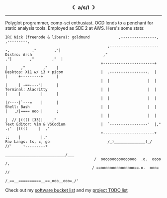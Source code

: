 <h3 align="center">☾ a/s/l ☽</h3>
<hr />

Polyglot programmer, comp-sci enthusiast. OCD lends to a penchant for static analysis tools. Employed as SDE 2 at AWS. Here's some stats:

```
IRC Nick (freenode & libera): goldmund             ,----------------,              ,---------,
                                              ,-----------------------,          ,"        ,"|
Distro: Arch                                ,"                      ,"|        ,"        ,"  |
                                           +-----------------------+  |      ,"        ,"    |
Desktop: X11 w/ i3 + picom                 |  .-----------------.  |  |     +---------+      |
                                           |  |                 |  |  |     | -==----'|      |
Terminal: Alacritty                        |  |                 |  |  |     |         |      |
                                           |  |                 |  |  |/----|`---=    |      |
Shell: Bash                                |  |                 |  |  |   ,/|==== ooo |      ;
                                           |  |                 |  |  |  // |(((( [33]|    ,"
Text Editor: Vim & VSCodium                |  `-----------------'  |," .;'  |((((     |  ,"
                                           +-----------------------+  ;;    |         |,"
Fav Langs: ts, c, go                          /_)______________(_/  //'     +---------+
                                         ___________________________/___
                                        /  oooooooooooooooo  .o.  oooo /,
                                       / ==ooooooooooooooo==.o.  ooo= //
                                      /_==__==========__==_ooo__ooo=_/'
```

Check out my [software bucket list](./docs/mr_bucket.md)
and my [project TODO list](./docs/todo.md)
